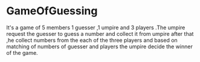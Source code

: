 # GameOfGuessing
It's a game of 5 members 1 guesser ,1 umpire and 3 players .The umpire request the guesser to guess a number and collect it from umpire after that ,he collect numbers from the each of the three players and based on matching of numbers of guesser and players the umpire decide the winner of the game.
